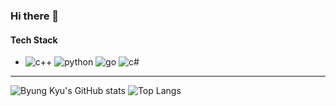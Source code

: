 ### Hi there 👋


#### Tech Stack
- <img alt="c++" src ="https://img.shields.io/badge/c++-003545?style=flat&logo=cplusplus"/> <img alt="python" src ="https://img.shields.io/badge/python-003545?style=flat&logo=python"/> <img alt="go" src ="https://img.shields.io/badge/go-003545?style=flat&logo=go"/> <img alt="c#" src ="https://img.shields.io/badge/c%23-003545?style=flat&logo=csharp"/>


---

![Byung Kyu's GitHub stats](https://github-readme-stats.vercel.app/api?username=cdecl&show_icons=true&theme=dracula)
![Top Langs](https://github-readme-stats.vercel.app/api/top-langs/?username=cdecl&layout=compact&theme=dracula)
